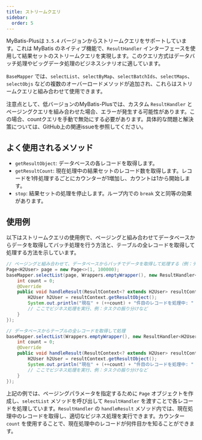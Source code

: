 ```yaml
---
title: ストリームクエリ
sidebar:
  order: 5
---
```


MyBatis-Plusは `3.5.4` バージョンからストリームクエリをサポートしています。これは MyBatis のネイティブ機能で、`ResultHandler` インターフェースを使用して結果セットのストリームクエリを実現します。このクエリ方式はデータバッチ処理やビッグデータ処理のビジネスシナリオに適しています。

`BaseMapper` では、`selectList`、`selectByMap`、`selectBatchIds`、`selectMaps`、`selectObjs` などの複数のオーバーロードメソッドが追加され、これらはストリームクエリと組み合わせて使用できます。

注意点として、低バージョンのMyBatis-Plusでは、カスタム `ResultHandler` とページングクエリを組み合わせた場合、エラーが発生する可能性があります。この場合、countクエリを手動で無効にする必要があります。具体的な問題と解決策については、GitHub上の関連issueを参照してください。

## よく使用されるメソッド

- `getResultObject`: データベースの各レコードを取得します。
- `getResultCount`: 現在処理中の結果セットのレコード数を取得します。レコードを1件処理するごとにカウンターが1増加し、カウントは1から開始します。
- `stop`: 結果セットの処理を停止します。ループ内での `break` 文と同等の効果があります。

## 使用例

以下はストリームクエリの使用例で、ページングと組み合わせてデータベースからデータを取得してバッチ処理を行う方法と、テーブルの全レコードを取得して処理する方法を示しています。

```java
// ページングと組み合わせて、データベースからバッチでデータを取得して処理する（例：データベースから10万件のレコードを取得してデータ処理を行う）
Page<H2User> page = new Page<>(1, 100000);
baseMapper.selectList(page, Wrappers.emptyWrapper(), new ResultHandler<H2User>() {
    int count = 0;
    @Override
    public void handleResult(ResultContext<? extends H2User> resultContext) {
        H2User h2User = resultContext.getResultObject();
        System.out.println("現在" + (++count) + "件目のレコードを処理中: " + h2User);
        // ここでビジネス処理を実行、例：タスクの振り分けなど
    }
});

// データベースからテーブルの全レコードを取得して処理
baseMapper.selectList(Wrappers.emptyWrapper(), new ResultHandler<H2User>() {
    int count = 0;
    @Override
    public void handleResult(ResultContext<? extends H2User> resultContext) {
        H2User h2User = resultContext.getResultObject();
        System.out.println("現在" + (++count) + "件目のレコードを処理中: " + h2User);
        // ここでビジネス処理を実行、例：タスクの振り分けなど
    }
});
```

上記の例では、ページングパラメータを指定するために `Page` オブジェクトを作成し、`selectList` メソッドを呼び出して `ResultHandler` を渡すことで各レコードを処理しています。`ResultHandler` の `handleResult` メソッド内では、現在処理中のレコードを取得し、適切なビジネス処理を実行できます。カウンター `count` を使用することで、現在処理中のレコードが何件目かを知ることができます。
